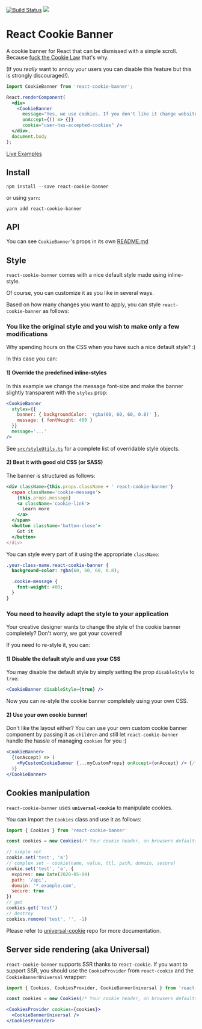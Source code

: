 [![Build Status](https://drone.our.buildo.io/api/badges/buildo/react-cookie-banner/status.svg)](https://drone.our.buildo.io/buildo/react-cookie-banner) ![](https://img.shields.io/npm/v/react-cookie-banner.svg)

# React Cookie Banner

A cookie banner for React that can be dismissed with a simple scroll. Because [fuck the Cookie Law](http://nocookielaw.com/) that's why.

(If you *really* want to annoy your users you can disable this feature but this is strongly discouraged!).

```jsx
import CookieBanner from 'react-cookie-banner';

React.renderComponent(
  <div>
    <CookieBanner
      message="Yes, we use cookies. If you don't like it change website, we won't miss you!"
      onAccept={() => {}}
      cookie="user-has-accepted-cookies" />
  </div>,
  document.body
);
```

[Live Examples](http://react-components.buildo.io/#cookiebanner)

## Install
```
npm install --save react-cookie-banner
```

or using `yarn`:

```
yarn add react-cookie-banner
```

## API
You can see `CookieBanner`'s props in its own [README.md](https://github.com/buildo/react-cookie-banner/blob/master/src/README.md)

## Style
`react-cookie-banner` comes with a nice default style made using inline-style.

Of course, you can customize it as you like in several ways.

Based on how many changes you want to apply, you can style `react-cookie-banner` as follows:

### You like the original style and you wish to make only a few modifications
Why spending hours on the CSS when you have such a nice default style? :)

In this case you can:

#### 1) Override the predefined inline-styles
In this example we change the message font-size and make the banner slightly transparent with the `styles` prop:

```jsx
<CookieBanner
  styles={{
    banner: { backgroundColor: 'rgba(60, 60, 60, 0.8)' },
    message: { fontWeight: 400 }
  }}
  message='...'
/>
```

See [`src/styleUtils.ts`](https://github.com/buildo/react-cookie-banner/blob/master/src/styleUtils.ts) for a complete list of overridable style objects.

#### 2) Beat it with good old CSS (or SASS)

The banner is structured as follows:

```jsx
<div className={this.props.className + ' react-cookie-banner'}
  <span className='cookie-message'>
    {this.props.message}
    <a className='cookie-link'>
      Learn more
    </a>
  </span>
  <button className='button-close'>
    Got it
  </button>
</div>
```

You can style every part of it using the appropriate `className`:

```sass
.your-class-name.react-cookie-banner {
  background-color: rgba(60, 60, 60, 0.8);

  .cookie-message {
    font-weight: 400;
  }
}
```

### You need to heavily adapt the style to your application
Your creative designer wants to change the style of the cookie banner completely?
Don't worry, we got your covered!

If you need to re-style it, you can:

#### 1) Disable the default style and use your CSS

You may disable the default style by simply setting the prop `disableStyle` to `true`:

```jsx
<CookieBanner disableStyle={true} />
```

Now you can re-style the cookie banner completely using your own CSS.

#### 2) Use your own cookie banner!
Don't like the layout either?
You can use your own custom cookie banner component by passing it as `children` and still let `react-cookie-banner` handle the hassle of managing `cookies` for you :)

```jsx
<CookieBanner>
  {(onAccept) => (
    <MyCustomCookieBanner {...myCustomProps} onAccept={onAccept} /> {/* rendered directly without any <div> wrapper */}
  )}
</CookieBanner>
```

## Cookies manipulation
`react-cookie-banner` uses **`universal-cookie`** to manipulate cookies.

You can import the `Cookies` class and use it as follows:

```js
import { Cookies } from 'react-cookie-banner'

const cookies = new Cookies(/* Your cookie header, on browsers defaults to document.cookie */)

// simple set
cookie.set('test', 'a')
// complex set - cookie(name, value, ttl, path, domain, secure)
cookie.set('test', 'a', {
  expires: new Date(2020-05-04)
  path: '/api',
  domain: '*.example.com',
  secure: true
})
// get
cookies.get('test')
// destroy
cookies.remove('test', '', -1)
```

Please refer to [universal-cookie](https://github.com/reactivestack/cookies/tree/master/packages/universal-cookie#api---cookies-class) repo for more documentation.

## Server side rendering (aka Universal)
`react-cookie-banner` supports SSR thanks to `react-cookie`.
If you want to support SSR, you should use the `CookieProvider` from `react-cookie` and the `CookieBannerUniversal` wrapper:

```jsx
import { Cookies, CookiesProvider, CookieBannerUniversal } from 'react-cookie-banner'

const cookies = new Cookies(/* Your cookie header, on browsers defaults to document.cookie */)

<CookiesProvider cookies={cookies}>
  <CookieBannerUniversal />
</CookiesProvider>
```

